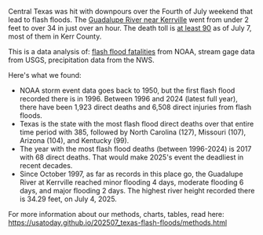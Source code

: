 Central Texas was hit with downpours over the Fourth of July weekend that lead to flash floods. The [Guadalupe River near Kerrville](https://www.usatoday.com/story/graphics/2025/07/06/texas-cities-flooded-july-4-rain/84484814007/) went from under 2 feet to over 34 in just over an hour. The death toll is [at least 90](https://www.usatoday.com/story/news/nation/2025/07/07/texas-flooding-live-updates-monday/84488932007/) as of July 7, most of them in Kerr County.

This is a data analysis of: [flash flood fatalities](https://www.ncdc.noaa.gov/stormevents/choosedates.jsp?statefips=-999%2CALL#) from NOAA, stream gage data from USGS, precipitation data from the NWS.

Here's what we found:
- NOAA storm event data goes back to 1950, but the first flash flood recorded there is in 1996. Between 1996 and 2024 (latest full year), there have been 1,923 direct deaths and 6,508 direct injuries from flash floods.
- Texas is the state with the most flash flood direct deaths over that entire time period with 385, followed by North Carolina (127), Missouri (107), Arizona (104), and Kentucky (99).
- The year with the most flash flood deaths (between 1996-2024) is 2017 with 68 direct deaths. That would make 2025's event the deadliest in recent decades.
- Since October 1997, as far as records in this place go, the Guadalupe River at Kerrville reached minor flooding 4 days, moderate flooding 6 days, and major flooding 2 days. The highest river height recorded there is 34.29 feet, on July 4, 2025.

For more information about our methods, charts, tables, read here: https://usatoday.github.io/202507_texas-flash-floods/methods.html
